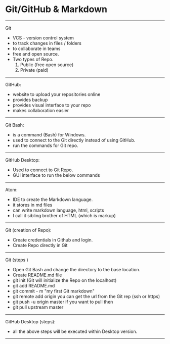 # Git/GitHub & Markdown
---
Git
   - VCS - version control system
   - to track changes in files / folders
   - to collaborate in teams
   - free and open source.
   - Two types of Repo.
     1) Public (free open source)
     2) Private (paid)
---
GitHub:
  - website to upload your repositories online
  - provides backup
  - provides visual interface to your repo
  - makes collaboration easier
---
Git Bash:
  - is a command (Bash) for Windows.
  - used to connect to the Git directly instead of using GitHub.
  - run the commands for Git repo.
---
GitHub Desktop:
  - Used to connect to Git Repo.
  - GUI interface to run the below commands
---
Atom:
 - IDE to create the Markdown language.
 - it stores in md files
 - can write markdown language, html, scripts
 - I call it sibling brother of HTML (which is markup)
---
Git (creation of Repo):
 - Create credentials in Github and login.
 - Create Repo directly in Git
---
Git (steps )
 - Open Git Bash and change the directory to the base location.
 - Create README.md file
 - git init (Git will initialize the Repo on the localhost)
 - git add README.md
 - git commit - m "my first Git markdown"
 - git remote add origin <fqdn> you can get the url from the Git rep (ssh or https)
 - git push -u origin master if you want to pull then
 - git pull upstream master
---
GitHub Desktop (steps):
 - all the above steps will be executed within Desktop version.
---

